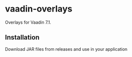 vaadin-overlays
===============

Overlays for Vaadin 7.1.

Installation
------------

Download JAR files from releases and use in your application
